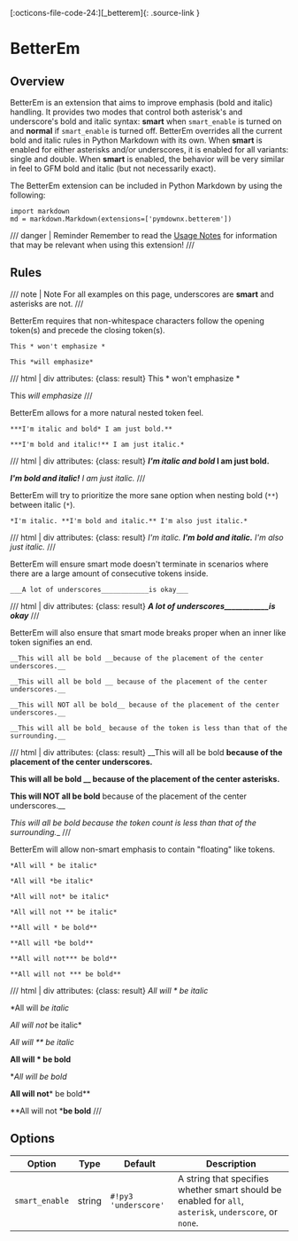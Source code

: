 [:octicons-file-code-24:][_betterem]{: .source-link }

# BetterEm

## Overview

BetterEm is an extension that aims to improve emphasis (bold and italic) handling.  It provides two modes that control
both asterisk's and underscore's bold and italic syntax: **smart** when `smart_enable` is turned on and **normal** if
`smart_enable` is turned off.  BetterEm overrides all the current bold and italic rules in Python Markdown with its own.
When **smart** is enabled for either asterisks and/or underscores, it is enabled for all variants: single and double.
When **smart** is enabled, the behavior will be very similar in feel to GFM bold and italic (but not necessarily exact).

The BetterEm extension can be included in Python Markdown by using the following:

```py3
import markdown
md = markdown.Markdown(extensions=['pymdownx.betterem'])
```

/// danger | Reminder
Remember to read the [Usage Notes](../usage_notes.md) for information that may be relevant when using this
extension!
///

## Rules

/// note | Note
For all examples on this page, underscores are __smart__ and asterisks are not.
///

BetterEm requires that non-whitespace characters follow the opening token(s) and precede the closing token(s).

```text title="Whitespace Example"
This * won't emphasize *

This *will emphasize*
```

/// html | div
    attributes: {class: result}
This * won't emphasize *

This *will emphasize*
///

BetterEm allows for a more natural nested token feel.

```text title="Nested Token Example"
***I'm italic and bold* I am just bold.**

***I'm bold and italic!** I am just italic.*
```

/// html | div
    attributes: {class: result}
***I'm italic and bold* I am just bold.**

***I'm bold and italic!** I am just italic.*
///

BetterEm will try to prioritize the more sane option when nesting bold (`**`) between italic (`*`).

```text title="Prioritize Best Example"
*I'm italic. **I'm bold and italic.** I'm also just italic.*
```

/// html | div
    attributes: {class: result}
*I'm italic. **I'm bold and italic.** I'm also just italic.*
///


BetterEm will ensure smart mode doesn't terminate in scenarios where there are a large amount of consecutive tokens
inside.

```text title="Consecutive Token Example"
___A lot of underscores____________is okay___
```

/// html | div
    attributes: {class: result}
___A lot of underscores____________is okay___
///

BetterEm will also ensure that smart mode breaks proper when an inner like token signifies an end.


```text title="Smart Break Example"
__This will all be bold __because of the placement of the center underscores.__

__This will all be bold __ because of the placement of the center underscores.__

__This will NOT all be bold__ because of the placement of the center underscores.__

__This will all be bold_ because of the token is less than that of the surrounding.__
```

/// html | div
    attributes: {class: result}
__This will all be bold __because of the placement of the center underscores.__

__This will all be bold __ because of the placement of the center asterisks.__

__This will NOT all be bold__ because of the placement of the center underscores.__

__This will all be bold_ because the token count is less than that of the surrounding.__
///

BetterEm will allow non-smart emphasis to contain "floating" like tokens.

```text title="Floating Token Example"
*All will * be italic*

*All will *be italic*

*All will not* be italic*

*All will not ** be italic*

**All will * be bold**

**All will *be bold**

**All will not*** be bold**

**All will not *** be bold**
```

/// html | div
    attributes: {class: result}
*All will * be italic*

*All will *be italic*

*All will not* be italic*

*All will ** be italic*

**All will * be bold**

**All will *be bold**

**All will not*** be bold**

**All will not ***be bold**
///

## Options

Option         | Type   | Default             | Description
-------------- | ------ | ------------------- | -----------
`smart_enable` | string | `#!py3 'underscore'` | A string that specifies whether smart should be enabled for `all`, `asterisk`, `underscore`, or `none`.
